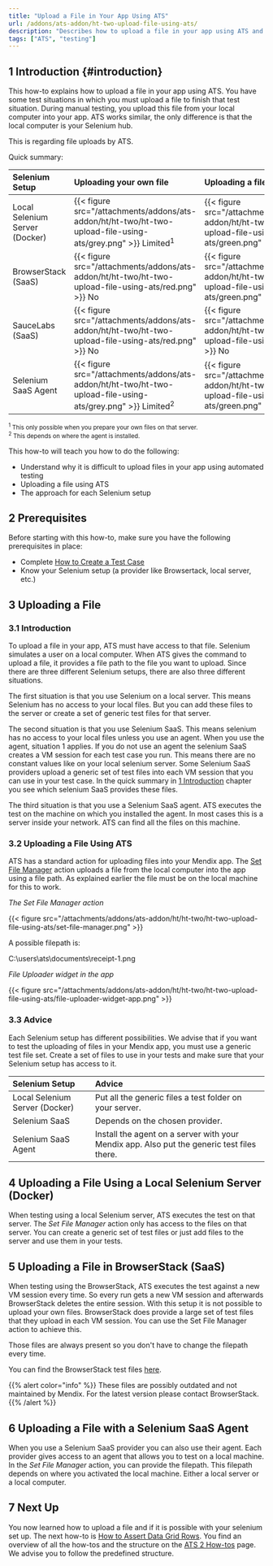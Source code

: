 ```yaml
---
title: "Upload a File in Your App Using ATS"
url: /addons/ats-addon/ht-two-upload-file-using-ats/
description: "Describes how to upload a file in your app using ATS and the restrictions it has."
tags: ["ATS", "testing"]
---
```


## 1 Introduction {#introduction}

This how-to explains how to upload a file in your app using ATS. You have some test situations in which you must upload a file to finish that test situation. During manual testing, you upload this file from your local computer into your app. ATS works similar, the only difference is that the local computer is your Selenium hub.

This is regarding file uploads by ATS.

Quick summary:

| Selenium Setup | Uploading your own file | Uploading a file | Uploading possible? |
| :-------------- | :---------------------- | :--------------- | :------------------ |
| Local Selenium Server (Docker) | {{< figure src="/attachments/addons/ats-addon/ht/ht-two/ht-two-upload-file-using-ats/grey.png" >}} Limited<sup>1</sup> | {{< figure src="/attachments/addons/ats-addon/ht/ht-two/ht-two-upload-file-using-ats/green.png" >}} Yes | {{< figure src="/attachments/addons/ats-addon/ht/ht-two/ht-two-upload-file-using-ats/green.png" >}} Yes |
| BrowserStack (SaaS) | {{< figure src="/attachments/addons/ats-addon/ht/ht-two/ht-two-upload-file-using-ats/red.png" >}} No | {{< figure src="/attachments/addons/ats-addon/ht/ht-two/ht-two-upload-file-using-ats/green.png" >}} Yes | {{< figure src="/attachments/addons/ats-addon/ht/ht-two/ht-two-upload-file-using-ats/green.png" >}} Yes |
| SauceLabs (SaaS) | {{< figure src="/attachments/addons/ats-addon/ht/ht-two/ht-two-upload-file-using-ats/red.png" >}} No | {{< figure src="/attachments/addons/ats-addon/ht/ht-two/ht-two-upload-file-using-ats/red.png" >}} No | {{< figure src="/attachments/addons/ats-addon/ht/ht-two/ht-two-upload-file-using-ats/red.png" >}} No |
| Selenium SaaS Agent | {{< figure src="/attachments/addons/ats-addon/ht/ht-two/ht-two-upload-file-using-ats/grey.png" >}} Limited<sup>2</sup> | {{< figure src="/attachments/addons/ats-addon/ht/ht-two/ht-two-upload-file-using-ats/green.png" >}} Yes | {{< figure src="/attachments/addons/ats-addon/ht/ht-two/ht-two-upload-file-using-ats/red.png" >}} No |

<small><sup>1</sup> This only possible when you prepare your own files on that server. <br>
<sup>2</sup> This depends on where the agent is installed.</small>

This how-to will teach you how to do the following:

* Understand why it is difficult to upload files in your app using automated testing
* Uploading a file using ATS
* The approach for each Selenium setup

## 2 Prerequisites

Before starting with this how-to, make sure you have the following prerequisites in place:

* Complete [How to Create a Test Case](/addons/ats-addon/ht-two-create-a-test-case/)
* Know your Selenium setup (a provider like Browsertack, local server, etc.)

## 3 Uploading a File

### 3.1 Introduction

To upload a file in your app, ATS must have access to that file. Selenium simulates a user on a local computer. When ATS gives the command to upload a file, it provides a file path to the file you want to upload. Since there are three different Selenium setups, there are also three different situations.

The first situation is that you use Selenium on a local server. This means Selenium has no access to your local files. But you can add these files to the server or create a set of generic test files for that server.

The second situation is that you use Selenium SaaS. This means selenium has no access to your local files unless you use an agent. When you use the agent, situation 1 applies. If you do not use an agent the selenium SaaS creates a VM session for each test case you run. This means there are no constant values like on your local selenium server. Some Selenium SaaS providers upload a generic set of test files into each VM session that you can use in your test case. In the quick summary in [1 Introduction](#introduction) chapter you see which selenium SaaS provides these files.

The third situation is that you use a Selenium SaaS agent. ATS executes the test on the machine on which you installed the agent. In most cases this is a server inside your network. ATS can find all the files on this machine.

### 3.2 Uploading a File Using ATS

ATS has a standard action for uploading files into your Mendix app. The [Set File Manager](/addons/ats-addon/rg-one-set-file-manager/) action uploads a file from the local computer into the app using a file path. As explained earlier the file must be on the local machine for this to work.

*The Set File Manager action*

{{< figure src="/attachments/addons/ats-addon/ht/ht-two/ht-two-upload-file-using-ats/set-file-manager.png" >}}

A possible filepath is:

C:\users\ats\documents\receipt-1.png

*File Uploader widget in the app*

{{< figure src="/attachments/addons/ats-addon/ht/ht-two/ht-two-upload-file-using-ats/file-uploader-widget-app.png" >}}

### 3.3 Advice

Each Selenium setup has different possibilities. We advise that if you want to test the uploading of files in your Mendix app, you must use a generic test file set. Create a set of files to use in your tests and make sure that your Selenium setup has access to it.

| Selenium Setup | Advice |
| :-------------- | :----- |
| Local Selenium Server (Docker) | Put all the generic files a test folder on your server. |
| Selenium SaaS | Depends on the chosen provider. |
| Selenium SaaS Agent | Install the agent on a server with your Mendix app. Also put the generic test files there. |

## 4 Uploading a File Using a Local Selenium Server (Docker)

When testing using a local Selenium server, ATS executes the test on that server. The *Set File Manager* action only has access to the files on that server. You can create a generic set of test files or just add files to the server and use them in your tests.

## 5 Uploading a File in BrowserStack (SaaS)

When testing using the BrowserStack, ATS executes the test against a new VM session every time. So every run gets a new VM session and afterwards BrowserStack deletes the entire session. With this setup it is not possible to upload your own files. BrowserStack does provide a large set of test files that they upload in each VM session. You can use the Set File Manager action to achieve this.

Those files are always present so you don't have to change the filepath every time.

You can find the BrowserStack test files [here](/addons/ats-addon/ht-two-browserstack-test-files/).

{{% alert color="info" %}}
These files are possibly outdated and not maintained by Mendix. For the latest version please contact BrowserStack.
{{% /alert %}}

## 6 Uploading a File with a Selenium SaaS Agent

When you use a Selenium SaaS provider you can also use their agent. Each provider gives access to an agent that allows you to test on a local machine. In the *Set File Manager* action, you can provide the filepath. This filepath depends on where you activated the local machine. Either a local server or a local computer.

## 7 Next Up

You now learned how to upload a file and if it is possible with your selenium set up. The next how-to is [How to Assert Data Grid Rows](/addons/ats-addon/ht-two-assert-datagrid-rows/). You find an overview of all the how-tos and the structure on the [ATS 2 How-tos](/addons/ats-addon/ht-two/) page. We advise you to follow the predefined structure.
